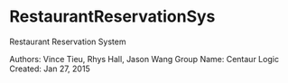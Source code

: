 # RestaurantReservationSys
Restaurant Reservation System

Authors: Vince Tieu, Rhys Hall, Jason Wang
Group Name: Centaur Logic
Created: Jan 27, 2015
